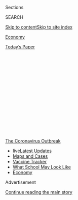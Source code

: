 <div id="app">

<div>

<div>

<div>

<div class="NYTAppHideMasthead css-1q2w90k e1suatyy0">

<div class="section css-ui9rw0 e1suatyy2">

<div class="css-eph4ug er09x8g0">

<div class="css-6n7j50">

</div>

<span class="css-1dv1kvn">Sections</span>

<div class="css-10488qs">

<span class="css-1dv1kvn">SEARCH</span>

</div>

[Skip to content](#site-content)[Skip to site
index](#site-index)

</div>

<div id="masthead-section-label" class="css-1wr3we4 eaxe0e00">

[Economy](https://www.nytimes3xbfgragh.onion/section/business/economy)

</div>

<div class="css-10698na e1huz5gh0">

</div>

</div>

<div id="masthead-bar-one" class="section hasLinks css-15hmgas e1csuq9d3">

<div class="css-uqyvli e1csuq9d0">

</div>

<div class="css-1uqjmks e1csuq9d1">

</div>

<div class="css-9e9ivx">

[](https://myaccount.nytimes3xbfgragh.onion/auth/login?response_type=cookie&client_id=vi)

</div>

<div class="css-1bvtpon e1csuq9d2">

[Today’s
Paper](https://www.nytimes3xbfgragh.onion/section/todayspaper)

</div>

</div>

</div>

</div>

<div data-aria-hidden="false">

<div id="site-content" data-role="main">

<div>

<div class="css-1aor85t" style="opacity:0.000000001;z-index:-1;visibility:hidden">

<div class="css-1hqnpie">

<div class="css-epjblv">

<span class="css-17xtcya">[Economy](/section/business/economy)</span><span class="css-x15j1o">|</span><span class="css-fwqvlz">An
Extra $600 a Week Kept Many Jobless Workers Afloat. Now What Will They
Do?</span>

</div>

<div class="css-k008qs">

<div class="css-1iwv8en">

<span class="css-18z7m18"></span>

<div>

</div>

</div>

<span class="css-1n6z4y">https://nyti.ms/3hOtJIq</span>

<div class="css-1705lsu">

<div class="css-4xjgmj">

<div class="css-4skfbu" data-role="toolbar" data-aria-label="Social Media Share buttons, Save button, and Comments Panel with current comment count" data-testid="share-tools">

  - 
  - 
  - 
  - 
    
    <div class="css-6n7j50">
    
    </div>

  - 
  - 

</div>

</div>

</div>

</div>

</div>

</div>

<div id="NYT_TOP_BANNER_REGION" class="css-13pd83m">

<div>

<div id="styln-prism-menu-1592847958612" class="section interactive-content interactive-size-medium css-1edisqu">

<div class="css-17ih8de interactive-body">

<div id="scroll-container" class="css-1gj85ro">

[<span class="styln-title-wrap"><span class="css-1pje3qr">The
Coronavirus</span><span class="css-1pje3qr">
Outbreak</span></span>](https://www.nytimes3xbfgragh.onion/news-event/coronavirus?action=click&pgtype=Article&state=default&region=TOP_BANNER&context=storylines_menu)

  - <span class="css-kqxiym" data-emphasize="true">live</span>[Latest
    Updates](https://www.nytimes3xbfgragh.onion/2020/08/01/world/coronavirus-covid-19.html?action=click&pgtype=Article&state=default&region=TOP_BANNER&context=storylines_menu)
  - [Maps and
    Cases](https://www.nytimes3xbfgragh.onion/interactive/2020/us/coronavirus-us-cases.html?action=click&pgtype=Article&state=default&region=TOP_BANNER&context=storylines_menu)
  - [Vaccine
    Tracker](https://www.nytimes3xbfgragh.onion/interactive/2020/science/coronavirus-vaccine-tracker.html?action=click&pgtype=Article&state=default&region=TOP_BANNER&context=storylines_menu)
  - [What School May Look
    Like](https://www.nytimes3xbfgragh.onion/interactive/2020/07/29/us/schools-reopening-coronavirus.html?action=click&pgtype=Article&state=default&region=TOP_BANNER&context=storylines_menu)
  - [Economy](https://www.nytimes3xbfgragh.onion/live/2020/07/31/business/stock-market-today-coronavirus?action=click&pgtype=Article&state=default&region=TOP_BANNER&context=storylines_menu)

</div>

</div>

</div>

</div>

</div>

<div id="top-wrapper" class="css-1sy8kpn">

<div id="top-slug" class="css-l9onyx">

Advertisement

</div>

[Continue reading the main
story](#after-top)

<div class="ad top-wrapper" style="text-align:center;height:100%;display:block;min-height:250px">

<div id="top" class="place-ad" data-position="top" data-size-key="top">

</div>

</div>

<div id="after-top">

</div>

</div>

<div>

<div id="sponsor-wrapper" class="css-1hyfx7x">

<div id="sponsor-slug" class="css-19vbshk">

Supported by

</div>

[Continue reading the main
story](#after-sponsor)

<div id="sponsor" class="ad sponsor-wrapper" style="text-align:center;height:100%;display:block">

</div>

<div id="after-sponsor">

</div>

</div>

<div class="css-186x18t">

</div>

<div class="css-1vkm6nb ehdk2mb0">

# An Extra $600 a Week Kept Many Jobless Workers Afloat. Now What Will They Do?

</div>

A supplement to unemployment benefits is at an end, and Congress is
deadlocked over new aid. For some, that means hunger, evictions or
bankruptcies.

<div class="css-79elbk" data-testid="photoviewer-wrapper">

<div class="css-z3e15g" data-testid="photoviewer-wrapper-hidden">

</div>

<div class="css-1a48zt4 ehw59r15" data-testid="photoviewer-children">

![<span class="css-16f3y1r e13ogyst0" data-aria-hidden="true">Sara Gard
has been without work since the beginning of April. “When the $600 is
gone, we’re going to totally have to rethink our lives,” she said of the
federal supplement to weekly unemployment
pay.</span><span class="css-cnj6d5 e1z0qqy90" itemprop="copyrightHolder"><span class="css-1ly73wi e1tej78p0">Credit...</span><span><span>Lynsey
Weatherspoon for The New York
Times</span></span></span>](https://static01.graylady3jvrrxbe.onion/images/2020/07/29/business/29virus-cliff1/29virus-cliff1-articleLarge.jpg?quality=75&auto=webp&disable=upscale)

</div>

</div>

<div class="css-18e8msd">

<div class="css-vp77d3 epjyd6m0">

<div class="css-1baulvz">

By [<span class="css-1baulvz" itemprop="name">Patricia
Cohen</span>](https://www.nytimes3xbfgragh.onion/by/patricia-cohen),
[<span class="css-1baulvz" itemprop="name">Ben
Casselman</span>](https://www.nytimes3xbfgragh.onion/by/ben-casselman)
and <span class="css-1baulvz last-byline" itemprop="name">Gillian
Friedman</span>

</div>

</div>

  - 
    
    <div class="css-ld3wwf e16638kd2">
    
    July 29,
    2020
    
    </div>

  - 
    
    <div class="css-4xjgmj">
    
    <div class="css-d8bdto" data-role="toolbar" data-aria-label="Social Media Share buttons, Save button, and Comments Panel with current comment count" data-testid="share-tools">
    
      - 
      - 
      - 
      - 
        
        <div class="css-6n7j50">
        
        </div>
    
      - 
      - 
    
    </div>
    
    </div>

</div>

</div>

<div class="section meteredContent css-1r7ky0e" name="articleBody" itemprop="articleBody">

<div class="css-1fanzo5 StoryBodyCompanionColumn">

<div class="css-53u6y8">

For Sara Gard, the [government’s safety
net](https://www.nytimes3xbfgragh.onion/article/coronavirus-stimulus-package-questions-answers.html)
moved smoothly into place when the coronavirus pandemic upended her
family’s lives. Jobless benefit checks began arriving a few days after
she was furloughed in April from an entertainment company in Atlanta. A
$600 weekly supplement, part of an emergency federal program, would
cover the mortgage until her company resumed operations — probably in
June.

June came and went, and the reopening was pushed to August. Now August
is near, the business is still shuttered and the [weekly benefit booster
has run
out](https://www.nytimes3xbfgragh.onion/2020/07/21/business/economy/coronavirus-unemployment-benefits.html).

“When the $600 is gone, we’re going to totally have to rethink our lives
because we don’t have a way to pay the mortgage,” Ms. Gard said. Without
it, her weekly benefits from the state total $300. Her mortgage is
$1,700 a month.

Ms. Gard is one of roughly 30 million Americans who are getting
unemployment payments — a staggering figure that reflects one of the
country’s most calamitous economic events.

</div>

</div>

<div class="css-1fanzo5 StoryBodyCompanionColumn">

<div class="css-53u6y8">

But the stark urgency that faces families perilously close to losing
their homes, skipping medical treatments or missing meals because they
can’t afford food has not extended to Washington. More than two months
after House Democrats approved another round of emergency relief, Senate
Republicans and the White House put forward a proposal this week with
far different priorities. Rather than restoring the $600 supplement,
they would replace it with a $200 payment, saying the larger sum
discourages looking for work.

</div>

</div>

<div>

</div>

<div class="css-1fanzo5 StoryBodyCompanionColumn">

<div class="css-53u6y8">

The Gards recognize that they and their two children are luckier than
many families. Already nearly 11 percent of Americans say they live in
households where there is not enough to eat, according to a [recent
survey by the Census
Bureau](https://www.census.gov/programs-surveys/household-pulse-survey/data.html?utm_campaign=20200727mspuls1ccdtanl&utm_medium=email&utm_source=govdelivery).
More than a quarter have missed a rent or mortgage payment and doubt
they will make the next one. Forty percent of adults have delayed
getting medical care.

Ms. Gard’s husband, Matt, has kept his hospital maintenance job, and her
employer of 15 years continues to pay its portion of the cost of her
medical insurance.

But she has to come up with her part — $350 a month — while dealing with
several other bills. “I am our family’s major breadwinner,” said Ms.
Gard, 39, who had just gotten a raise that lifted her annual salary to
$80,000.

</div>

</div>

<div class="css-1fanzo5 StoryBodyCompanionColumn">

<div class="css-53u6y8">

They also have some savings — a comfort when more than 40 percent of
American households lack cash to cover an unexpected $400 expense. That
cushion was crucial last week when the Gards’ air-conditioning system
suddenly died. The repair gobbled up what would have been a few months’
worth of mortgage
payments.

<div id="NYT_MAIN_CONTENT_1_REGION" class="css-9tf9ac">

<div>

<div id="styln-covid-updates-markets" class="section interactive-content interactive-size-medium css-1ftcdic">

<div class="css-17ih8de interactive-body">

<div id="styln-briefing-block">

<div class="briefing-block-header-section">

# [Latest Updates: Economy](https://www.nytimes3xbfgragh.onion/live/2020/07/31/business/stock-market-today-coronavirus?action=click&pgtype=Article&state=default&region=MAIN_CONTENT_1&context=storylines_live_updates)

</div>

<div class="briefing-block-lb-items">

<div class="briefing-block-update-time">

[20h
ago](https://www.nytimes3xbfgragh.onion/live/2020/07/31/business/stock-market-today-coronavirus?action=click&pgtype=Article&state=default&region=MAIN_CONTENT_1&context=storylines_live_updates#kodaks-chief-executive-was-given-stock-options-then-the-share-price-spiked-1000-percent)

</div>

<div>

[Kodak’s chief executive was given stock options. Then the share price
spiked 1,000
percent.](https://www.nytimes3xbfgragh.onion/live/2020/07/31/business/stock-market-today-coronavirus?action=click&pgtype=Article&state=default&region=MAIN_CONTENT_1&context=storylines_live_updates#kodaks-chief-executive-was-given-stock-options-then-the-share-price-spiked-1000-percent)

</div>

<div class="briefing-block-update-time">

[23h
ago](https://www.nytimes3xbfgragh.onion/live/2020/07/31/business/stock-market-today-coronavirus?action=click&pgtype=Article&state=default&region=MAIN_CONTENT_1&context=storylines_live_updates#fitch-ratings-downgrades-its-outlook-on-us-debt)

</div>

<div>

[Fitch Ratings downgrades its outlook on U.S.
debt.](https://www.nytimes3xbfgragh.onion/live/2020/07/31/business/stock-market-today-coronavirus?action=click&pgtype=Article&state=default&region=MAIN_CONTENT_1&context=storylines_live_updates#fitch-ratings-downgrades-its-outlook-on-us-debt)

</div>

<div class="briefing-block-update-time">

[29h
ago](https://www.nytimes3xbfgragh.onion/live/2020/07/31/business/stock-market-today-coronavirus?action=click&pgtype=Article&state=default&region=MAIN_CONTENT_1&context=storylines_live_updates#us-sanctions-more-chinese-officials-over-human-rights-violations-as-tensions-flare)

</div>

<div>

[U.S. sanctions more Chinese officials over human rights violations as
tensions
flare](https://www.nytimes3xbfgragh.onion/live/2020/07/31/business/stock-market-today-coronavirus?action=click&pgtype=Article&state=default&region=MAIN_CONTENT_1&context=storylines_live_updates#us-sanctions-more-chinese-officials-over-human-rights-violations-as-tensions-flare)

</div>

</div>

<div class="briefing-block-footer">

<div class="briefing-block-footer-meta">

[See more
updates](https://www.nytimes3xbfgragh.onion/live/2020/07/31/business/stock-market-today-coronavirus?action=click&pgtype=Article&state=default&region=MAIN_CONTENT_1&context=storylines_live_updates)

</div>

<div class="briefing-block-briefinglinks">

<span>More live coverage:</span>
[Global](https://www.nytimes3xbfgragh.onion/2020/08/01/world/coronavirus-covid-19.html?action=click&pgtype=Article&state=default&region=MAIN_CONTENT_1&context=storylines_live_updates)

</div>

</div>

</div>

</div>

</div>

</div>

</div>

Delaying wasn’t an option, Ms. Gard explained: “Georgia in August.”

Without further information on when she might be rehired, Ms. Gard has
started updating her résumé, and reaching out to recruiters and contacts
on LinkedIn.

Then her school district announced that all teaching would be online in
the fall. Her mother, 71, used to pitch in to care for her children, 2
and 5, but Ms. Gard worries about the health risk, so child care is
another issue.

“I have the month of August to figure out where September’s mortgage
payment and everything else will come from,” she said.

As the[economy
falters](https://www.nytimes3xbfgragh.onion/2020/07/23/business/economy/unemployment-economy-coronavirus.html),
pain is everywhere. Assistance, though, is more
uneven.

[Normally](https://www.cbpp.org/research/economy/policy-basics-unemployment-insurance),
[individual states run their own unemployment
programs](https://www.cbpp.org/research/economy/policy-basics-how-many-weeks-of-unemployment-compensation-are-available),
setting different benefit levels and eligibility rules. On average,
benefits replace about 45 percent of a worker’s weekly paycheck.
Freelance, self-employed and part-time workers, who didn’t qualify for
state benefits but received funds through the federal Pandemic
Unemployment Assistance program, tended to get a much smaller fraction
of their previous earnings.

That is where the extra $600 a week came in. It was meant to make up for
lost income and ensure recipients had enough money to buy food, pay
rent, keep the lights on, afford medical prescriptions or make car
payments. Lawmakers settled on a lump sum as the quickest and easiest
way to deliver assistance — given the limited capabilities of already
overwhelmed state unemployment networks.

The money was crucial in supplying the economy with fuel to keep the
engine going, economists say. Like any one-size-fits-all measure,
however, the $600 supplement fell outside the target zone in many
instances. Roughly two-thirds of workers ended up with more income than
they would have earned had they not lost their jobs. The windfalls
angered critics who warned of ballooning government expenditures and
disincentives to work — despite a severe shortage of available jobs.

</div>

</div>

<div class="css-1fanzo5 StoryBodyCompanionColumn">

<div class="css-53u6y8">

Some recipients said they could manage without the bonus. Kimberly
Zaiger, for example, lost her job as a convention services manager at a
hotel in San Antonio, Texas, in March. The extra money “was helpful,”
she said, enabling her to offer some financial help to her grown
children, but “not crucial.”

Ms. Zaiger, 52, will still get $521 a week in regular state jobless
benefits in addition to a share of her ex-husband’s military pension.
She also has savings and a fiancé who is working and splits some bills.

“I’ve been crunching the numbers and prioritizing and I’ll be fine,” she
said.

But for others, the weekly $600 made the difference between staying
afloat and ruin.

Rebecca Mallery, 46, was cobbling together a living from three jobs when
the coronavirus shut the economy. She lost them all on the same day:
March 15.

Her earnings had averaged less than $250 a week — compared with the $600
in supplemental pandemic unemployment assistance that arrived with her
unemployment insurance.

But without any supplement, she faces bankruptcy.

</div>

</div>

<div class="css-79elbk" data-testid="photoviewer-wrapper">

<div class="css-z3e15g" data-testid="photoviewer-wrapper-hidden">

</div>

<div class="css-1a48zt4 ehw59r15" data-testid="photoviewer-children">

![<span class="css-16f3y1r e13ogyst0" data-aria-hidden="true">“There’s
just nothing left out there right now,” Rebecca Mallery said of her job
search. She is applying for subsidized housing for herself and her
9-year-old son, Chord
Pagel.</span><span class="css-cnj6d5 e1z0qqy90" itemprop="copyrightHolder"><span class="css-1ly73wi e1tej78p0">Credit...</span><span>Joe
Buglewicz for The New York
Times</span></span>](https://static01.graylady3jvrrxbe.onion/images/2020/07/29/business/29virus-cliff/merlin_175058202_e20f9af3-9850-4411-a5f1-b6068c45d952-articleLarge.jpg?quality=75&auto=webp&disable=upscale)

</div>

</div>

<div class="css-1fanzo5 StoryBodyCompanionColumn">

<div class="css-53u6y8">

She qualifies for unemployment benefits for only one of her jobs, a
part-time gig conducting surveys for the Las Vegas Convention and
Visitors Authority. That comes to $96 a week. With that and a small
monthly disability check, she has enough to cover her $815 in monthly
rent, but not much else.

</div>

</div>

<div class="css-1fanzo5 StoryBodyCompanionColumn">

<div class="css-53u6y8">

A single mother with a 9-year-old son, Ms. Mallery lives just across the
Nevada border in Arizona and has been looking for work. But with the
tourism industry struggling, there isn’t much available.

“There’s just nothing left out there right now,” she said. Even if there
were, she wonders how she would manage if schools don’t fully reopen and
she has to look after her son during the day. “How do you go to work?”
she said. “When you’re a single parent, that leaves you with nothing,
there are no options.”

She worries that a job that involves contact with the public puts her at
higher risk of exposing her mother, who has cancer, to the virus.

When the Lowe’s near her reopened, though, she quickly applied. “I was
out in the garden center, shuffling around cactuses in 100-degree heat,
but it was great,” she said. “I was glad to be working.” But she picked
up only a couple of shifts.

With the extra unemployment benefits running out and little hope of
finding steady work, Ms. Mallery is applying for subsidized housing,
even though she hates to leave her townhouse, which has three bedrooms
and a yard where her son can play.

“I can’t use any of my credit cards anymore — they’re all maxed out,”
she said. “I’m going to have to declare bankruptcy.”

Congressional Democrats have pushed for another [$3 trillion relief
package](https://www.nytimes3xbfgragh.onion/2020/07/28/us/politics/coronavirus-relief-bills-house-senate.html)
that would preserve the $600 weekly supplements through January. Senate
Republicans and the administration have countered with a $1 trillion
proposal that would reduce the extra benefit to $200.

</div>

</div>

<div class="css-1fanzo5 StoryBodyCompanionColumn">

<div class="css-53u6y8">

That smaller sum would more than replace what Ms. Mallery earned from
her three jobs before the pandemic. Other workers, though, would be left
without enough to cover the essentials.

In Chicago, more than 1,700 miles away from Ms. Mallery’s home, Grey
Parker has been trying to map out a budget for the next few months.

Before the pandemic, he had snagged his dream job, a quality control
engineer at Production Resource Group, one of the largest
live-entertainment production companies in the world.

As coronavirus lockdowns shut down one live event after another, Mr.
Parker was furloughed. His wife’s part-time work cleaning houses dried
up as well.

His package of jobless benefits, including the supplement, replaced
about half of their $80,000 to $90,000 annual income.

Money was tight, said Mr. Parker, who has a 6-year-old daughter, but “we
weren’t worried about food, and we weren’t worried about rent.”

Without the extra weekly benefits, Mr. Parker will receive $350 a week.
He contacted his utility company to set up a deferred payment plan and
arranged to start receiving food from local food banks.

</div>

</div>

<div class="css-1fanzo5 StoryBodyCompanionColumn">

<div class="css-53u6y8">

But he can’t figure out how to keep paying the $1,800 rent for his house
beyond September.

“We are now facing potential ruin within a couple of months,” he said.

He also worries about his health. Mr. Parker, 50, has a vascular disease
called thrombosis, a blood-clotting disorder that puts him in a
high-risk group for complications if he were to contract Covid-19. Even
with the $600 supplement, he didn’t have enough money for the $240
monthly cost of continuing his health insurance.

Without insurance, though, the cost of the daily medication he takes to
prevent blood clots rose from $10 a month to $500 — far more than he
could afford. In the first few weeks of his furlough, he rationed his
medication, taking only half the amount he needed, which gave him a
frightening series of symptoms: bruising, dizziness and an increased
risk of stroke. He recently qualified for emergency assistance from the
pharmaceutical company Bristol Myers Squibb, which will provide a 90-day
supply. After that, Mr. Parker is unsure of what to do — maybe ask for
donations through GoFundMe.

This week, just after the final jobless benefit supplements were sent
out, Mr. Parker learned that his company was extending the furlough
through September. He hopes to return to work, but doubts that the
live-event industry will be back in the fall. Even if it is, he said,
his medical condition will make him think twice about returning to work
before a vaccine is available.

The weekly $600 premium was a life preserver. “It gave us our one sense
of security,” he said. “Now that’s gone.”

</div>

</div>

<div>

</div>

</div>

<div>

</div>

<div>

</div>

<div>

</div>

<div>

<div id="bottom-wrapper" class="css-1ede5it">

<div id="bottom-slug" class="css-l9onyx">

Advertisement

</div>

[Continue reading the main
story](#after-bottom)

<div id="bottom" class="ad bottom-wrapper" style="text-align:center;height:100%;display:block;min-height:90px">

</div>

<div id="after-bottom">

</div>

</div>

</div>

</div>

</div>

## Site Index

<div>

</div>

## Site Information Navigation

  - [© <span>2020</span> <span>The New York Times
    Company</span>](https://help.nytimes3xbfgragh.onion/hc/en-us/articles/115014792127-Copyright-notice)

<!-- end list -->

  - [NYTCo](https://www.nytco.com/)
  - [Contact
    Us](https://help.nytimes3xbfgragh.onion/hc/en-us/articles/115015385887-Contact-Us)
  - [Work with us](https://www.nytco.com/careers/)
  - [Advertise](https://nytmediakit.com/)
  - [T Brand Studio](http://www.tbrandstudio.com/)
  - [Your Ad
    Choices](https://www.nytimes3xbfgragh.onion/privacy/cookie-policy#how-do-i-manage-trackers)
  - [Privacy](https://www.nytimes3xbfgragh.onion/privacy)
  - [Terms of
    Service](https://help.nytimes3xbfgragh.onion/hc/en-us/articles/115014893428-Terms-of-service)
  - [Terms of
    Sale](https://help.nytimes3xbfgragh.onion/hc/en-us/articles/115014893968-Terms-of-sale)
  - [Site
    Map](https://spiderbites.nytimes3xbfgragh.onion)
  - [Help](https://help.nytimes3xbfgragh.onion/hc/en-us)
  - [Subscriptions](https://www.nytimes3xbfgragh.onion/subscription?campaignId=37WXW)

</div>

</div>

</div>

</div>
